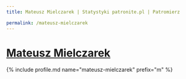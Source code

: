 ```yaml
---
title: Mateusz Mielczarek | Statystyki patronite.pl | Patromierz

permalink: /mateusz-mielczarek
---
```


# [Mateusz Mielczarek](https://patronite.pl/mateusz-mielczarek)

{% include profile.md name="mateusz-mielczarek" prefix="m" %}
